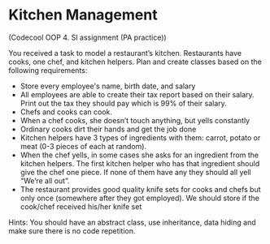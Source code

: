 # Kitchen Management
(Codecool OOP 4. SI assignment (PA practice))

You received a task to model a restaurant’s kitchen. Restaurants have cooks, one chef, and kitchen helpers. Plan and create classes based on the following requirements:

* Store every employee's name, birth date, and salary
* All employees are able to create their tax report based on their salary. Print out the tax they should pay which is 99% of their salary.
* Chefs and cooks can cook.
* When a chef cooks, she doesn’t touch anything, but yells constantly
* Ordinary cooks dirt their hands and get the job done
* Kitchen helpers have 3 types of ingredients with them: carrot, potato or meat (0-3 pieces of each at random).
* When the chef yells, in some cases she asks for an ingredient from the kitchen helpers. The first kitchen helper who has that ingredient should give the chef one piece. If none of them have any they should all yell “We’re all out”.
* The restaurant provides good quality knife sets for cooks and chefs but only once (somewhere after they got employed). We should store if the cook/chef received his/her knife set

Hints: You should have an abstract class, use inheritance, data hiding and make sure there is no code repetition.
